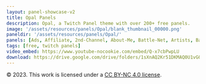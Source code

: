 ```yaml
---
layout: panel-showcase-v2 
title: Opal Panels 
description: Opal, a Twitch Panel theme with over 200+ free panels. 
image: '/assets/resources/panels/Opal/blank_thumbnail_00000.png'
paneldir: '/assets/resources/panels/Opal/'
panels: [Ads, Affiliate, 2nd-Channel, About-Me, Battle-Net, Artists, Background, ArtStation, Birthday, BTTV, Calendar, Blog, Charity, Chat-Rules, Clips, Channel-Points, Emotes, Fanmail, Donate, Editor, Friends, Games, Gear, FAQ, Hardware, Hive, Hall-of-Fame, Hall-of-Shame, Ko-Fi, Languages, Leaderboard, Links, Music, Mastadon, Merch, Mods, New-Channel, P.O, Partners, My-Shop, Sponsorships, Subscribe, Support, TikTok, Perks, Playlist, Pronouns, Rules]
tags: [free, twitch panels]
video_embed: https://www.youtube-nocookie.com/embed/Q-x7cbPwpLU
download: https://drive.google.com/drive/folders/1sXnAQ2Kr51DKMAQ0U1vGOHOhffwk1n-M?usp=share_link
---
```


© 2023. This work is licensed under a [CC BY-NC 4.0 license](https://creativecommons.org/licenses/by-nc/4.0/).